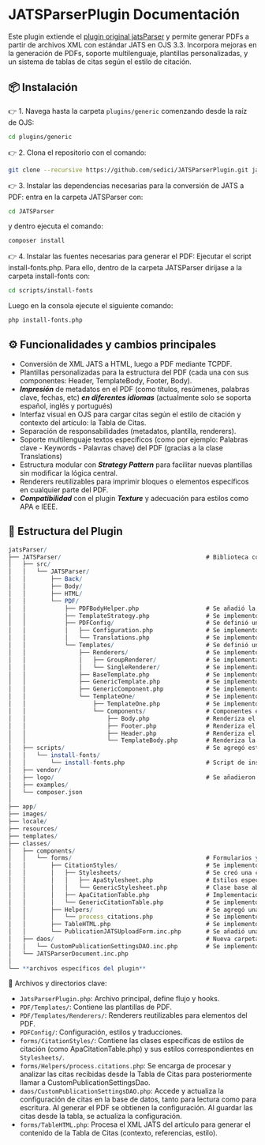 # JATSParserPlugin Documentación

Este plugin extiende el [plugin original jatsParser](https://github.com/Vitaliy-1) y permite generar PDFs a partir de archivos XML con estándar JATS en OJS 3.3. Incorpora mejoras en la generación de PDFs, soporte multilenguaje, plantillas personalizadas, y un sistema de tablas de citas según el estilo de citación.

## 📦 Instalación

👉 1. Navega hasta la carpeta `plugins/generic` comenzando desde la raíz de OJS:
```bash
cd plugins/generic
```

👉 2. Clona el repositorio con el comando:
```bash
git clone --recursive https://github.com/sedici/JATSParserPlugin.git jatsParser
```

👉 3. Instalar las dependencias necesarias para la conversión de JATS a PDF: entra en la carpeta JATSParser con:
```bash
cd JATSParser
```
y dentro ejecuta el comando:
```bash
composer install
```

👉 4. Instalar las fuentes necesarias para generar el PDF: Ejecutar el script install-fonts.php.
Para ello, dentro de la carpeta JATSParser diríjase a la carpeta install-fonts con:
```bash
cd scripts/install-fonts
```
Luego en la consola ejecute el siguiente comando:
```bash
php install-fonts.php
```

## ⚙️ Funcionalidades y cambios principales

- Conversión de XML JATS a HTML, luego a PDF mediante TCPDF.
- Plantillas personalizadas para la estructura del PDF (cada una con sus componentes: Header, TemplateBody, Footer, Body).
- ***Impresión*** de metadatos en el PDF (como títulos, resúmenes, palabras clave, fechas, etc) ***en diferentes idiomas*** (actualmente solo se soporta español, inglés y portugués) 
- Interfaz visual en OJS para cargar citas según el estilo de citación y contexto del artículo: la Tabla de Citas.
- Separación de responsabilidades (metadatos, plantilla, renderers).
- Soporte multilenguaje textos específicos (como por ejemplo: Palabras clave - Keywords - Palavras chave) del PDF (gracias a la clase Translations)
- Estructura modular con ***Strategy Pattern*** para facilitar nuevas plantillas sin modificar la lógica central.
- Renderers reutilizables para imprimir bloques o elementos específicos en cualquier parte del PDF.
- ***Compatibilidad*** con el plugin ***Texture*** y adecuación para estilos como APA e IEEE.

## 🧱 Estructura del Plugin

```mathematica
jatsParser/
├── JATSParser/                                         # Biblioteca core para procesamiento de documentos JATS
│   ├── src/
│   │   └── JATSParser/
│   │       ├── Back/
│   │       ├── Body/
│   │       ├── HTML/
│   │       └── PDF/
│   │           ├── PDFBodyHelper.php                   # Se añadió la funcionalidad de procesar el contenido XML JATS para estructurar de forma correcta el cuerpo del PDF si el artículo está en APA 
│   │           ├── TemplateStrategy.php                # Se implementó para manejar plantillas dinámicamente implementando un Strategy Pattern
│   │           ├── PDFConfig/                          # Se definió una carpeta para almacenar la configuración centralizada para la generación de PDFs
│   │           │   ├── Configuration.php               # Se implementó para centralizar metadatos y estilos 
│   │           │   └── Translations.php                # Se implementó para almacenar traducciones para textos específicos en PDFs generados 
│   │           └── Templates/                          # Se definió un sistema de plantillas modulares y extensibles
│   │               ├── Renderers/                      # Se implementó un sistema de renderizado reutilizable con separación de responsabilidades
│   │               │   ├── GroupRenderer/              # Se implementaron renderizadores para elementos compuestos (resúmenes en diferentes idiomas, información completa de autores, etc) 
│   │               │   └── SingleRenderer/             # Se implementaron renderizadores para elementos atómicos (textos, imágenes, licencia, etc)
│   │               ├── BaseTemplate.php                # Se implementó como clase base abstracta con métodos comunes para todas las plantillas. Reconoce los componentes de cada plantilla.
│   │               ├── GenericTemplate.php             # Se implementó como clase base que inicializa los componentes correspondientes a la plantilla reconocida por BaseTemplate.
│   │               ├── GenericComponent.php            # Se implementó como clase base para todos los componentes con funcionalidad compartida
│   │               └── TemplateOne/                    # Se implementó una plantilla personalizada llamada "TemplateOne"
│   │                   ├── TemplateOne.php             # Se implementó la clase principal de la plantilla. Carga sus componentes correspondientes que luego serán procesados en BaseTemplate.php
│   │                   └── Components/                 # Componentes específicos de esta plantilla
│   │                       ├── Body.php                # Renderiza el contenido del XML JATS del artículo (incluídas las referencias bibliográficas) 
│   │                       ├── Footer.php              # Renderiza el pie de página con la información de la licencia llamando al Renderer individual "Licence" 
│   │                       ├── Header.php              # Renderiza el encabezado llamando a Renderers específicos según los elementos que se deseen imprimir
│   │                       └── TemplateBody.php        # Renderiza la carátula del artículo con datos introductorios, utilizando Renderers específicos según los elementos que se deseen imprimir
│   ├── scripts/                                        # Se agregó esta carpeta que contiene los Scripts necesarios para el funcionamiento del plugin
│   │   └── install-fonts/                              
│   │       └── install-fonts.php                       # Script de instalación automática de fuentes personalizadas para TCPDF
│   ├── vendor/
│   ├── logo/                                           # Se añadieron logos que son utilizados para la generación del PDF, tales como como el logo ORCID o los logos correspondientes a los tipos de licencias Creative Commons                                                 
│   ├── examples/                                       
│   └── composer.json                                   
│                                                       
├── app/                                                
├── images/                                             
├── locale/                                             
├── resources/                                          
├── templates/                                          
├── classes/                                            
│   ├── components/                                     
│   │   └── forms/                                      # Formularios y elementos relacionados a UI
│   │       ├── CitationStyles/                         # Se implementó una Tabla de Citas para APA 7 
│   │       │   ├── Stylesheets/                        # Se creó una carpeta que almacena los estilos para cada formato de citación (actualmente solo se soporta APA)
│   │       │   │   ├── ApaStylesheet.php               # Estilos específicos para formato APA 
│   │       │   │   └── GenericStylesheet.php           # Clase base abstracta con estilos comunes
│   │       │   ├── ApaCitationTable.php                # Implementación de una tabla de citas con estilo de citación APA
│   │       │   └── GenericCitationTable.php            # Se implementó una clase base con un patrón Template Method para tablas de citación
│   │       ├── Helpers/                                # Se agregó una carpeta con funciones auxiliares para el procesamiento de formularios
│   │       │   └── process_citations.php               # Se implementó para procesar las citas guardadas en la Tabla de Citas
│   │       ├── TableHTML.php                           # Se implementó para procesar la información que se renderizará en cada parte de la Tabla de Citas (contexto, referencias, estilo de cita)
│   │       └── PublicationJATSUploadForm.inc.php       # Se añadió una funcionalidad: Un nuevo FieldHTML que renderizará el HTML correspondiente a la Tabla de Citas  
│   ├── daos/                                           # Nueva carpeta con objetos de acceso a datos
│   │   └── CustomPublicationSettingsDAO.inc.php        # Se implementó para actualizar u obtener la configuración de la Tabla de Citas almacenada en la base de datos 
│   └── JATSParserDocument.inc.php
│
└── **archivos específicos del plugin**
```

📁 Archivos y directorios clave:
- `JatsParserPlugin.php`: Archivo principal, define flujo y hooks.
- `PDF/Templates/`: Contiene las plantillas de PDF.
- `PDF/Templates/Renderers/`: Renderers reutilizables para elementos del PDF.
- `PDFConfig/`: Configuración, estilos y traducciones.
- `forms/CitationStyles/`: Contiene las clases específicas de estilos de citación (como ApaCitationTable.php) y sus estilos correspondientes en `Stylesheets/`.
- `forms/Helpers/process.citations.php`: Se encarga de procesar y analizar las citas recibidas desde la Tabla de Citas para posteriormente llamar a CustomPublicationSettingsDao.
- `daos/CustomPublicationSettingsDAO.php`: Accede y actualiza la configuración de citas en la base de datos, tanto para lectura como para escritura. Al generar el PDF se obtienen la configuración. Al guardar las citas desde la tabla, se actualiza la configuración.
- `forms/TableHTML.php`: Procesa el XML JATS del artículo para generar el contenido de la Tabla de Citas (contexto, referencias, estilo).
